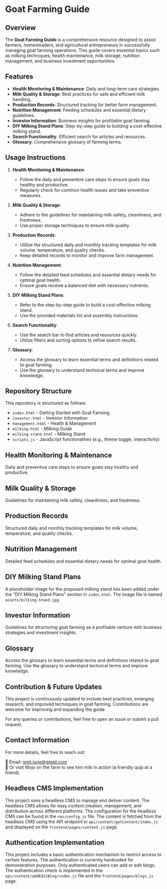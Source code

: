 # Goat Farming Guide

## Overview
The **Goat Farming Guide** is a comprehensive resource designed to assist farmers, homesteaders, and agricultural entrepreneurs in successfully managing goat farming operations. This guide covers essential topics such as milking techniques, health maintenance, milk storage, nutrition management, and business investment opportunities.

## Features
- **Health Monitoring & Maintenance**: Daily and long-term care strategies.
- **Milk Quality & Storage**: Best practices for safe and efficient milk handling.
- **Production Records**: Structured tracking for better farm management.
- **Nutrition Management**: Feeding schedules and essential dietary guidelines.
- **Investor Information**: Business insights for profitable goat farming.
- **DIY Milking Stand Plans**: Step-by-step guide to building a cost-effective milking stand.
- **Search Functionality**: Efficient search for articles and resources.
- **Glossary**: Comprehensive glossary of farming terms.

## Usage Instructions
1. **Health Monitoring & Maintenance**:
   - Follow the daily and preventive care steps to ensure goats stay healthy and productive.
   - Regularly check for common health issues and take preventive measures.

2. **Milk Quality & Storage**:
   - Adhere to the guidelines for maintaining milk safety, cleanliness, and freshness.
   - Use proper storage techniques to ensure milk quality.

3. **Production Records**:
   - Utilize the structured daily and monthly tracking templates for milk volume, temperature, and quality checks.
   - Keep detailed records to monitor and improve farm management.

4. **Nutrition Management**:
   - Follow the detailed feed schedules and essential dietary needs for optimal goat health.
   - Ensure goats receive a balanced diet with necessary nutrients.

5. **DIY Milking Stand Plans**:
   - Refer to the step-by-step guide to build a cost-effective milking stand.
   - Use the provided materials list and assembly instructions.

6. **Search Functionality**:
   - Use the search bar to find articles and resources quickly.
   - Utilize filters and sorting options to refine search results.

7. **Glossary**:
   - Access the glossary to learn essential terms and definitions related to goat farming.
   - Use the glossary to understand technical terms and improve knowledge.

## Repository Structure
This repository is structured as follows:

- `index.html` - Getting Started with Goat Farming
- `investor.html` - Investor Information
- `management.html` - Health & Management
- `milking.html` - Milking Guide
- `milking-stand.html` - Milking Stand
- `scripts.js` - JavaScript functionalities (e.g., theme toggle, interactivity)

## Health Monitoring & Maintenance
Daily and preventive care steps to ensure goats stay healthy and productive.

## Milk Quality & Storage
Guidelines for maintaining milk safety, cleanliness, and freshness.

## Production Records
Structured daily and monthly tracking templates for milk volume, temperature, and quality checks.

## Nutrition Management
Detailed feed schedules and essential dietary needs for optimal goat health.

## DIY Milking Stand Plans
A placeholder image for the proposed milking stand has been added under the "DIY Milking Stand Plans" section in `index.html`. The image file is named `assets/milking-stand.jpg`.

## Investor Information
Guidelines for structuring goat farming as a profitable venture with business strategies and investment insights.

## Glossary
Access the glossary to learn essential terms and definitions related to goat farming. Use the glossary to understand technical terms and improve knowledge.

## Contribution & Future Updates
This project is continuously updated to include best practices, emerging research, and improved techniques in goat farming. Contributions are welcome for improving and expanding the guide.

For any queries or contributions, feel free to open an issue or submit a pull request.

## Contact Information
For more details, feel free to reach out:

📧 Email: [smit.jurie@gmail.com](mailto:smit.jurie@gmail.com)  
🐐 Or visit Mojo on the farm to see him milk in action (a friendly quip at a friend).  

## Headless CMS Implementation
This project uses a headless CMS to manage and deliver content. The headless CMS allows for easy content creation, management, and distribution across different platforms. The configuration for the headless CMS can be found in the `cms/config.js` file. The content is fetched from the headless CMS using the API endpoint in `api/content/getContent/index.js` and displayed on the `frontend/pages/content.js` page.

## Authentication Implementation
This project includes a basic authentication mechanism to restrict access to certain features. The authentication is currently hardcoded for demonstration purposes. Only authenticated users can add or edit blogs. The authentication check is implemented in the `api/content/addEditBlog/index.js` file and the `frontend/pages/blogs.js` page.
